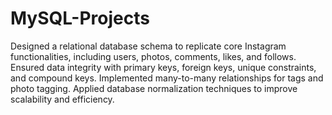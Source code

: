 # MySQL-Projects
Designed a relational database schema to replicate core Instagram functionalities, including users, photos, comments, likes, and follows.
Ensured data integrity with primary keys, foreign keys, unique constraints, and compound keys.
Implemented many-to-many relationships for tags and photo tagging.
Applied database normalization techniques to improve scalability and efficiency.
